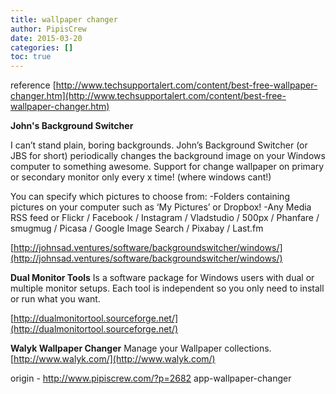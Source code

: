 ```yaml
---
title: wallpaper changer
author: PipisCrew
date: 2015-03-20
categories: []
toc: true
---
```


reference 
[http://www.techsupportalert.com/content/best-free-wallpaper-changer.htm](http://www.techsupportalert.com/content/best-free-wallpaper-changer.htm)

**John's Background Switcher**

I can’t stand plain, boring backgrounds. John’s Background Switcher (or JBS for short) periodically changes the background image on your Windows computer to something awesome. Support for change wallpaper on primary or secondary monitor only every x time! (where windows cant!)

You can specify which pictures to choose from:
-Folders containing pictures on your computer such as ‘My Pictures’ or Dropbox!
-Any Media RSS feed
or Flickr / Facebook / Instagram / Vladstudio / 500px / Phanfare / smugmug / Picasa / Google Image Search / Pixabay / Last.fm

[http://johnsad.ventures/software/backgroundswitcher/windows/](http://johnsad.ventures/software/backgroundswitcher/windows/)

**Dual Monitor Tools**
Is a software package for Windows users with dual or multiple monitor setups. Each tool is independent so you only need to install or run what you want.

[http://dualmonitortool.sourceforge.net/](http://dualmonitortool.sourceforge.net/)

**Walyk Wallpaper Changer**
Manage your Wallpaper collections.
[http://www.walyk.com/](http://www.walyk.com/)

origin - http://www.pipiscrew.com/?p=2682 app-wallpaper-changer